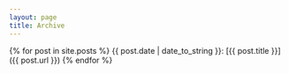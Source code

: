 ```yaml
---
layout: page
title: Archive
---
```


{% for post in site.posts %}
    {{ post.date | date_to_string }}: [{{ post.title }}]({{ post.url }})
{% endfor %}